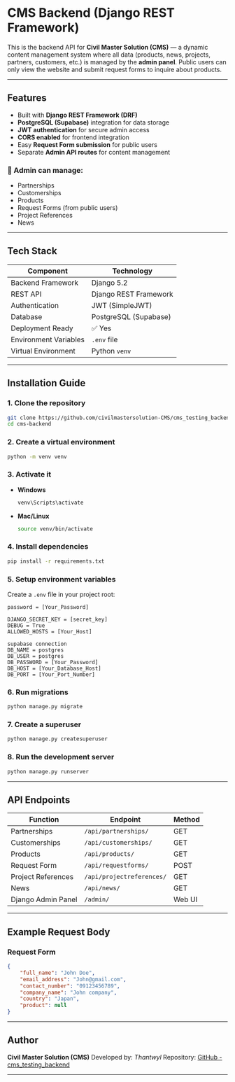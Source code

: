# CMS Backend (Django REST Framework)

This is the backend API for **Civil Master Solution (CMS)** — a dynamic content management system where all data (products, news, projects, partners, customers, etc.) is managed by the **admin panel**.
Public users can only view the website and submit request forms to inquire about products.

---

## Features

* Built with **Django REST Framework (DRF)**
* **PostgreSQL (Supabase)** integration for data storage
* **JWT authentication** for secure admin access
* **CORS enabled** for frontend integration
* Easy **Request Form submission** for public users
* Separate **Admin API routes** for content management

### 🔧 Admin can manage:
* Partnerships  
* Customerships  
* Products  
* Request Forms (from public users)  
* Project References  
* News 

---

## Tech Stack

| Component             | Technology            |
| --------------------- | --------------------- |
| Backend Framework     | Django 5.2            |
| REST API              | Django REST Framework |
| Authentication        | JWT (SimpleJWT)       |
| Database              | PostgreSQL (Supabase) |
| Deployment Ready      | ✅ Yes                 |
| Environment Variables | `.env` file           |
| Virtual Environment   | Python `venv`         | 

---

## Installation Guide

### 1. Clone the repository

```bash
git clone https://github.com/civilmastersolution-CMS/cms_testing_backend.git
cd cms-backend
```

### 2. Create a virtual environment

```bash
python -m venv venv
```

### 3. Activate it

* **Windows**

  ```bash
  venv\Scripts\activate
  ```
* **Mac/Linux**

  ```bash
  source venv/bin/activate
  ```

### 4. Install dependencies

```bash
pip install -r requirements.txt
```

### 5. Setup environment variables

Create a `.env` file in your project root:

```
password = [Your_Password]

DJANGO_SECRET_KEY = [secret_key]
DEBUG = True
ALLOWED_HOSTS = [Your_Host]

supabase connection
DB_NAME = postgres
DB_USER = postgres
DB_PASSWORD = [Your_Password]
DB_HOST = [Your_Database_Host]
DB_PORT = [Your_Port_Number]
```

### 6. Run migrations

```bash
python manage.py migrate
```

### 7. Create a superuser

```bash
python manage.py createsuperuser
```

### 8. Run the development server

```bash
python manage.py runserver
```

---

## API Endpoints

| Function            | Endpoint                    | Method |
| ------------------- | --------------------------- | ------ |
| Partnerships        | `/api/partnerships/`        | GET    |
| Customerships       | `/api/customerships/`       | GET    |
| Products            | `/api/products/`            | GET    |
| Request Form        | `/api/requestforms/`        | POST   |
| Project References  | `/api/projectreferences/`   | GET    |
| News                | `/api/news/`                | GET    |
| Django Admin Panel  | `/admin/`                   | Web UI |

---

## Example Request Body

### Request Form

```json
{
    "full_name": "John Doe",
    "email_address": "John@gmail.com",
    "contact_number": "09123456789",
    "company_name": "John company",
    "country": "Japan",
    "product": null
}
```

---


##  Author

**Civil Master Solution (CMS)**
Developed by: *Thantwyl*
Repository: [GitHub - cms_testing_backend](https://github.com/civilmastersolution-CMS/cms_testing_backend.git)

---
